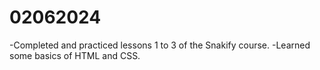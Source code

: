 # 02062024

-Completed and practiced lessons 1 to 3 of the Snakify course.
-Learned some basics of HTML and CSS.


